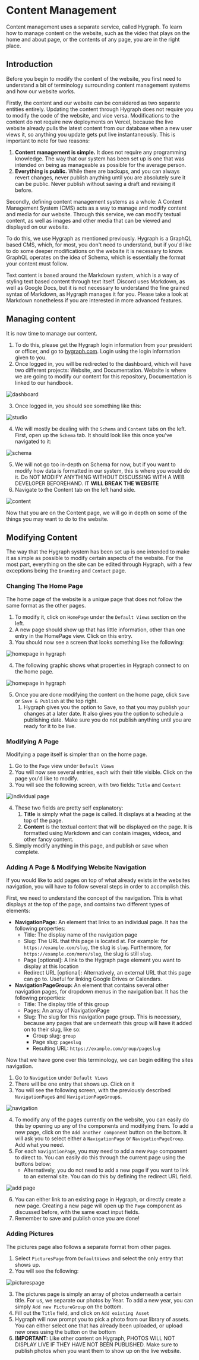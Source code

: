 # Content Management
Content management uses a separate service, called Hygraph. To learn how to manage content on the website, such as the video that plays on the home and about page, or the contents of any page, you are in the right place.

## Introduction
Before you begin to modify the content of the website, you first need to understand a bit of terminology surrounding content management systems and how our website works.

Firstly, the content and our website can be considered as two separate entities entirely. Updating the content through Hygraph does not require you to modify the code of the website, and vice versa. Modifications to the content do not require new deployments on Vercel, because the live website already pulls the latest content from our database when a new user views it, so anything you update gets put live instantaneously. This is important to note for two reasons:

1. **Content management is simple.** It does not require any programming knowledge. The way that our system has been set up is one that was intended on being as manageable as possible for the average person.
2. **Everything is public.** While there are backups, and you can always revert changes, never publish anything until you are absolutely sure it can be public. Never publish without saving a draft and revising it before.

Secondly, defining content management systems as a whole: 
A Content Management System (CMS) acts as a way to manage and modify content and media for our website. Through this service, we can modify textual content, as well as images and other media that can be viewed and displayed on our website.

To do this, we use Hygraph as mentioned previously. Hygraph is a GraphQL based CMS, which, for most, you don't need to understand, but if you'd like to do some deeper modifications on the website it is necessary to know. GraphQL operates on the idea of Schema, which is essentially the format your content must follow.

Text content is based around the Markdown system, which is a way of styling text based content through text itself. Discord uses Markdown, as well as Google Docs, but it is not necessary to understand the fine grained syntax of Markdown, as Hygraph manages it for you. Please take a look at Markdown nonetheless if you are interested in more advanced features.

## Managing content
It is now time to manage our content. 
1. To do this, please get the Hygraph login information from your president or officer, and go to [hygraph.com](https://hygraph.com). Login using the login information given to you.
2. Once logged in, you will be redirected to the dashboard, which will have two different projects: Website, and Documentation. Website is where we are going to modify our content for this repository, Documentation is linked to our handbook.

![dashboard](https://raw.githubusercontent.com/FRC-Team-5669-Techmen/5669-website/main/static/dashboard.png)

3. Once logged in, you should see something like this:

![studio](https://raw.githubusercontent.com/FRC-Team-5669-Techmen/5669-website/main/static/studio.png)

4. We will mostly be dealing with the `Schema` and `Content` tabs on the left. First, open up the `Schema` tab. It should look like this once you've navigated to it:

![schema](https://raw.githubusercontent.com/FRC-Team-5669-Techmen/5669-website/main/static/schema.png)

5. We will not go too in-depth on Schema for now, but if you want to modify how data is formatted in our system, this is where you would do it. Do NOT MODIFY ANYTHING WITHOUT DISCUSSING WITH A WEB DEVELOPER BEFOREHAND. IT **WILL BREAK THE WEBSITE**
6. Navigate to the Content tab on the left hand side. 

![content](https://raw.githubusercontent.com/FRC-Team-5669-Techmen/5669-website/main/static/content.png)

Now that you are on the Content page, we will go in depth on some of the things you may want to do to the website.

## Modifying Content
The way that the Hygraph system has been set up is one intended to make it as simple as possible to modify certain aspects of the website. For the most part, everything on the site can be edited through Hygraph, with a few exceptions being the `Branding` and `Contact` page.

### Changing The Home Page
The home page of the website is a unique page that does not follow the same format as the other pages. 
1. To modify it, click on `HomePage` under the `Default Views` section on the left.
2. A new page should show up that has little information, other than one entry in the HomePage view. Click on this entry.
3. You should now see a screen that looks something like the following:

![homepage in hygraph](https://raw.githubusercontent.com/FRC-Team-5669-Techmen/5669-website/main/static/homepage.png)

4. The following graphic shows what properties in Hygraph connect to on the home page. 

![homepage in hygraph](https://raw.githubusercontent.com/FRC-Team-5669-Techmen/5669-website/main/static/homepageexplainer.png)

5. Once you are done modifying the content on the home page, click `Save` or `Save & Publish` at the top right.
   1. Hygraph gives you the option to Save, so that you may publish your changes at a later date. It also gives you the option to schedule a publishing date. Make sure you do not publish anything until you are ready for it to be live.

### Modifying A Page
Modifying a page itself is simpler than on the home page.
1. Go to the `Page` view under `Default Views`
2. You will now see several entries, each with their title visible. Click on the page you'd like to modify.
3. You will see the following screen, with two fields: `Title` and `Content`

![individual page](https://raw.githubusercontent.com/FRC-Team-5669-Techmen/5669-website/main/static/individualpage.png)

4. These two fields are pretty self explanatory:
   1. **Title** is simply what the page is called. It displays at a heading at the top of the page.
   2. **Content** is the textual content that will be displayed on the page. It is formatted using Markdown and can contain images, videos, and other fancy content.
5. Simply modify anything in this page, and publish or save when complete.


### Adding A Page & Modifying Website Navigation
If you would like to add pages on top of what already exists in the websites navigation, you will have to follow several steps in order to accomplish this.

First, we need to understand the concept of the navigation. This is what displays at the top of the page, and contains two different types of elements:
- **NavigationPage:** An element that links to an individual page. It has the following properties:
  - Title: The display name of the navigation page
  - Slug: The URL that this page is located at. For example: for `https://example.com/slug`, the slug is `slug`. Furthermore, for `https://example.com/more/slug`, the slug is still `slug`.
  - Page [optional]: A link to the Hygraph page element you want to display at this location
  - Redirect URL [optional]: Alternatively, an external URL that this page can go to. Useful for linking Google Drives or Calendars.
- **NavigationPageGroup:** An element that contains several other navigation pages, for dropdown menus in the navigation bar. It has the following properties:
  - Title: The display title of this group
  - Pages: An array of NavigationPage
  - Slug: The slug for this navigation page group. This is necessary, because any pages that are underneath this group will have it added on to their slug, like so: 
    - Group slug: `group`
    - Page slug: `pageslug`
    - Resulting URL: `https://example.com/group/pageslug`

Now that we have gone over this terminology, we can begin editing the sites navigation.

1. Go to `Navigation` under `Default Views`
2. There will be one entry that shows up. Click on it
3. You will see the following screen, with the previously described `NavigationPage`s and `NavigationPageGroup`s. 

![navigation](https://raw.githubusercontent.com/FRC-Team-5669-Techmen/5669-website/main/static/navigation.png)

4. To modify any of the pages currently on the website, you can easily do this by opening up any of the components and modifying them. To add a new page, click on the `Add another component` button on the bottom. It will ask you to select either a `NavigationPage` or `NavigationPageGroup`. Add what you need.
5. For each `NavigationPage`, you may need to add a new `Page` component to direct to. You can easily do this through the current page using the buttons below:
   - Alternatively, you do not need to add a new page if you want to link to an external site. You can do this by defining the redirect URL field.

![add page](https://raw.githubusercontent.com/FRC-Team-5669-Techmen/5669-website/main/static/addpage.png)

6. You can either link to an existing page in Hygraph, or directly create a new page. Creating a new page will open up the `Page` component as discussed before, with the same exact input fields.
7. Remember to save and publish once you are done!

### Adding Pictures
The pictures page also follows a separate format from other pages. 
1. Select `PicturesPage` from `DefaultViews` and select the only entry that shows up.
2. You will see the following:

![picturespage](https://raw.githubusercontent.com/FRC-Team-5669-Techmen/5669-website/main/static/picturespage.png)

3. The pictures page is simply an array of photos underneath a certain title. For us, we separate our photos by Year. To add a new year, you can simply `Add new PictureGroup` on the bottom.
4. Fill out the `Title` field, and click on `Add existing Asset`
5. Hygraph will now prompt you to pick a photo from our library of assets. You can either select one that has already been uploaded, or upload new ones using the button on the bottom
6. **IMPORTANT:** Like other content on Hygraph, PHOTOS WILL NOT DISPLAY LIVE IF THEY HAVE NOT BEEN PUBLISHED. Make sure to publish photos when you want them to show up on the live website.